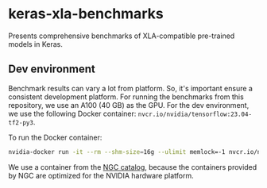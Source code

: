 # keras-xla-benchmarks
Presents comprehensive benchmarks of XLA-compatible pre-trained models in Keras.

## Dev environment

Benchmark results can vary a lot from platform. So, it's important ensure a consistent development platform. For running the benchmarks from this repository, we use an A100 (40 GB) as the GPU. For the dev environment, we use the following Docker container: `nvcr.io/nvidia/tensorflow:23.04-tf2-py3`. 

To run the Docker container:

```bash
nvidia-docker run -it --rm --shm-size=16g --ulimit memlock=-1 nvcr.io/nvidia/tensorflow:23.04-tf2-py3
```

We use a container from the [NGC catalog](https://catalog.ngc.nvidia.com/orgs/nvidia/containers/tensorflow), because the containers provided by NGC are  optimized for the NVIDIA hardware platform. 
